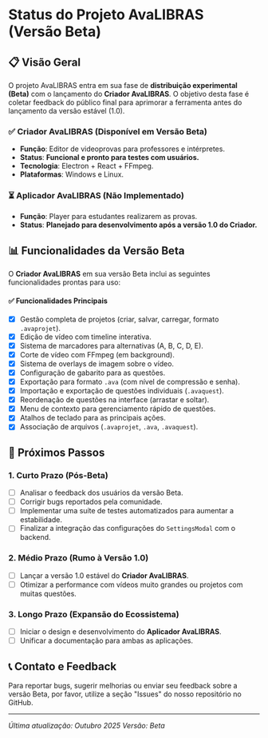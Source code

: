 # Status do Projeto AvaLIBRAS (Versão Beta)

## 📋 Visão Geral

O projeto AvaLIBRAS entra em sua fase de **distribuição experimental (Beta)** com o lançamento do **Criador AvaLIBRAS**. O objetivo desta fase é coletar feedback do público final para aprimorar a ferramenta antes do lançamento da versão estável (1.0).

### ✅ **Criador AvaLIBRAS** (Disponível em Versão Beta)
- **Função**: Editor de videoprovas para professores e intérpretes.
- **Status**: **Funcional e pronto para testes com usuários.**
- **Tecnologia**: Electron + React + FFmpeg.
- **Plataformas**: Windows e Linux.

### ⏳ **Aplicador AvaLIBRAS** (Não Implementado)
- **Função**: Player para estudantes realizarem as provas.
- **Status**: **Planejado para desenvolvimento após a versão 1.0 do Criador.**

## 📊 Funcionalidades da Versão Beta

O **Criador AvaLIBRAS** em sua versão Beta inclui as seguintes funcionalidades prontas para uso:

#### ✅ **Funcionalidades Principais**
- [x] Gestão completa de projetos (criar, salvar, carregar, formato `.avaprojet`).
- [x] Edição de vídeo com timeline interativa.
- [x] Sistema de marcadores para alternativas (A, B, C, D, E).
- [x] Corte de vídeo com FFmpeg (em background).
- [x] Sistema de overlays de imagem sobre o vídeo.
- [x] Configuração de gabarito para as questões.
- [x] Exportação para formato `.ava` (com nível de compressão e senha).
- [x] Importação e exportação de questões individuais (`.avaquest`).
- [x] Reordenação de questões na interface (arrastar e soltar).
- [x] Menu de contexto para gerenciamento rápido de questões.
- [x] Atalhos de teclado para as principais ações.
- [x] Associação de arquivos (`.avaprojet`, `.ava`, `.avaquest`).

## 🎯 Próximos Passos

### 1. **Curto Prazo (Pós-Beta)**
- [ ] Analisar o feedback dos usuários da versão Beta.
- [ ] Corrigir bugs reportados pela comunidade.
- [ ] Implementar uma suíte de testes automatizados para aumentar a estabilidade.
- [ ] Finalizar a integração das configurações do `SettingsModal` com o backend.

### 2. **Médio Prazo (Rumo à Versão 1.0)**
- [ ] Lançar a versão 1.0 estável do **Criador AvaLIBRAS**.
- [ ] Otimizar a performance com vídeos muito grandes ou projetos com muitas questões.

### 3. **Longo Prazo (Expansão do Ecossistema)**
- [ ] Iniciar o design e desenvolvimento do **Aplicador AvaLIBRAS**.
- [ ] Unificar a documentação para ambas as aplicações.

## 📞 Contato e Feedback

Para reportar bugs, sugerir melhorias ou enviar seu feedback sobre a versão Beta, por favor, utilize a seção "Issues" do nosso repositório no GitHub.

---
*Última atualização: Outubro 2025*
*Versão: Beta*
